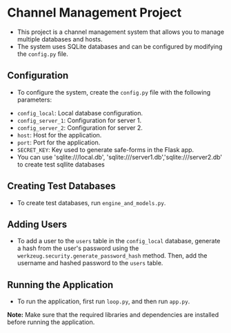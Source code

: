 # Channel Management Project

+ This project is a channel management system that allows you to manage multiple databases and hosts. 
+ The system uses SQLite databases and can be configured by modifying the `config.py` file.

## Configuration

+ To configure the system, create the `config.py` file with the following parameters:
- `config_local`: Local database configuration.
- `config_server_1`: Configuration for server 1.
- `config_server_2`: Configuration for server 2.
- `host`: Host for the application.
- `port`: Port for the application.
- `SECRET_KEY`: Key used to generate safe-forms in the Flask app.
- You can use 'sqlite:///local.db', 'sqlite:///server1.db','sqlite:///server2.db' to create test sqllite databases
## Creating Test Databases

+ To create test databases, run `engine_and_models.py`.

## Adding Users

+ To add a user to the `users` table in the `config_local` database, generate a hash from the user's password using the `werkzeug.security.generate_password_hash` method. Then, add the username and hashed password to the `users` table.

## Running the Application

+ To run the application, first run `loop.py`, and then run `app.py`.

**Note:** Make sure that the required libraries and dependencies are installed before running the application.
